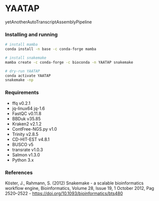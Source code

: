 # YAATAP
yetAnotherAutoTranscriptAssemblyPipeline

### Installing and running

```bash
# install mamba
conda install -n base -c conda-forge mamba

# install snakemake
mamba create -c conda-forge -c bioconda -n YAATAP snakemake

# dry-run YAATAP
conda activate YAATAP
snakemake -np
```

### Requirements

* ffq v0.2.1
* jq-linux64 jq-1.6
* FastQC v0.11.8
* BBDuk v35.85
* Kraken2 v2.1.2
* ContFree-NGS.py v1.0
* Trinity v2.8.5
* CD-HIT-EST v4.8.1
* BUSCO v5
* transrate v1.0.3
* Salmon v1.3.0
* Python 3.x

### References

Köster, J., Rahmann, S. (2012) Snakemake - a scalable bioinformatics workflow engine, Bioinformatics, Volume 28, Issue 19, 1 October 2012, Pag 2520–2522 - https://doi.org/10.1093/bioinformatics/bts480
